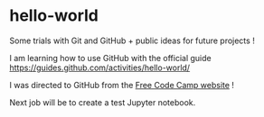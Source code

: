 # hello-world
Some trials with Git and GitHub + public ideas for future projects !

I am learning how to use GitHub with the official guide https://guides.github.com/activities/hello-world/

I was directed to GitHub from the [Free Code Camp website](https://www.freecodecamp.com/) !

Next job will be to create a test Jupyter notebook.


